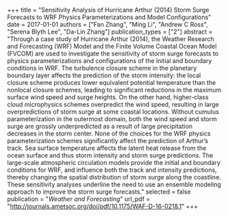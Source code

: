 +++
title = "Sensitivity Analysis of Hurricane Arthur (2014) Storm Surge Forecasts to WRF Physics Parameterizations and Model Configurations"
date = 2017-01-01
authors = ["Fan Zhang", "Ming Li", "Andrew C Ross", "Serena Blyth Lee", "Da-Lin Zhang"]
publication_types = ["2"]
abstract = "Through a case study of Hurricane Arthur (2014), the Weather Research and Forecasting (WRF) Model and the Finite Volume Coastal Ocean Model (FVCOM) are used to investigate the sensitivity of storm surge forecasts to physics parameterizations and configurations of the initial and boundary conditions in WRF. The turbulence closure scheme in the planetary boundary layer affects the prediction of the storm intensity: the local closure scheme produces lower equivalent potential temperature than the nonlocal closure schemes, leading to significant reductions in the maximum surface wind speed and surge heights. On the other hand, higher-class cloud microphysics schemes overpredict the wind speed, resulting in large overpredictions of storm surge at some coastal locations. Without cumulus parameterization in the outermost domain, both the wind speed and storm surge are grossly underpredicted as a result of large precipitation decreases in the storm center. None of the choices for the WRF physics parameterization schemes significantly affect the prediction of Arthur’s track. Sea surface temperature affects the latent heat release from the ocean surface and thus storm intensity and storm surge predictions. The large-scale atmospheric circulation models provide the initial and boundary conditions for WRF, and influence both the track and intensity predictions, thereby changing the spatial distribution of storm surge along the coastline. These sensitivity analyses underline the need to use an ensemble modeling approach to improve the storm surge forecasts."
selected = false
publication = "*Weather and Forecasting*"
url_pdf = "http://journals.ametsoc.org/doi/pdf/10.1175/WAF-D-16-0218.1"
+++

